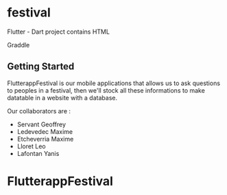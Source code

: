 # festival

Flutter - Dart project
contains HTML

Graddle

## Getting Started

FlutterappFestival is our mobile applications that allows us to ask questions to peoples in a festival,
then we'll stock all these informations to make datatable in a website with a database.

Our collaborators are :

- Servant Geoffrey
- Ledevedec Maxime
- Etcheverria Maxime
- Lloret Leo
- Lafontan Yanis


# FlutterappFestival

